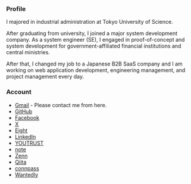 ### Profile

I majored in industrial administration at Tokyo University of Science.

After graduating from university, I joined a major system development company.
As a system engineer (SE), I engaged in proof-of-concept and system development for government-affiliated financial institutions and central ministries.

After that, I changed my job to a Japanese B2B SaaS company and I am working on web application development, engineering management, and project management every day.


### Account
* [Gmail](mailto:yyy.of.s+github4@gmail.com) - Please contact me from here.
* [GitHub](https://github.com/7coAim)
* [Facebook](https://www.facebook.com/kurosawa.tomoyuki.3/)
* [X](https://x.com/7coAim)
* [Eight](https://8card.net/p/39918114600)
* [LinkedIn](https://www.linkedin.com/in/tomoyuki-kurosawa)
* [YOUTRUST](https://youtrust.jp/users/kurosawa_tomoyuki)
* [note](https://note.com/kurosawat)
* [Zenn](https://zenn.dev/7coaim)
* [Qiita](https://qiita.com/7coAim)
* [connpass](https://connpass.com/user/tonnk18/)
* [Wantedly](https://www.wantedly.com/id/kurosawa_tomoyuki)
